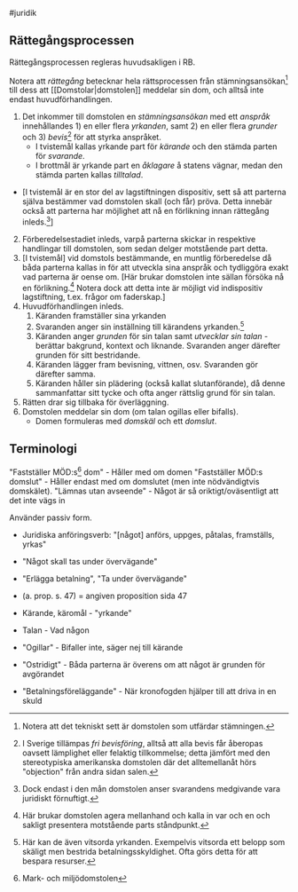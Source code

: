 #juridik

## Rättegångsprocessen
Rättegångsprocessen regleras huvudsakligen i RB.

Notera att *rättegång* betecknar hela rättsprocessen från stämningsansökan[^5] till dess att [[Domstolar|domstolen]] meddelar sin dom, och alltså inte endast huvudförhandlingen.

1. Det inkommer till domstolen en *stämningsansökan* med ett *anspråk* innehållandes 1) en eller flera *yrkanden*, samt 2) en eller flera *grunder* och 3) *bevis*[^4] för att styrka anspråket.
	- I tvistemål kallas yrkande part för *kärande* och den stämda parten för *svarande*.
	- I brottmål är yrkande part en *åklagare* å statens vägnar, medan den stämda parten kallas *tilltalad*.
- \[I tvistemål är en stor del av lagstiftningen dispositiv, sett så att parterna själva bestämmer vad domstolen skall (och får) pröva. Detta innebär också att parterna har möjlighet att nå en förlikning innan rättegång inleds.[^1]\]
2. Förberedelsestadiet inleds, varpå parterna skickar in respektive handlingar till domstolen, som sedan delger motstående part detta.
3. \[I tvistemål\] vid domstols bestämmande, en muntlig förberedelse då båda parterna kallas in för att utveckla sina anspråk och tydliggöra exakt vad parterna är oense om. \[Här brukar domstolen inte sällan försöka nå en förlikning.[^2] Notera dock att detta inte är möjligt vid indispositiv lagstiftning, t.ex. frågor om faderskap.\]
4. Huvudförhandlingen inleds.
	1. Käranden framställer sina yrkanden
	2. Svaranden anger sin inställning till kärandens yrkanden.[^3]
	3. Käranden anger *grunden* för sin talan samt *utvecklar sin talan* - berättar bakgrund, kontext och liknande. Svaranden anger därefter grunden för sitt bestridande.
	4. Käranden lägger fram bevisning, vittnen, osv. Svaranden gör därefter samma.
	5. Käranden håller sin plädering (också kallat slutanförande), då denne sammanfattar sitt tycke och ofta anger rättslig grund för sin talan.
5. Rätten drar sig tillbaka för överläggning.
6. Domstolen meddelar sin dom (om talan ogillas eller bifalls).
	- Domen formuleras med *domskäl* och ett *domslut*.

[^1]: Dock endast i den mån domstolen anser svarandens medgivande vara juridiskt förnuftigt.
[^2]: Här brukar domstolen agera mellanhand och kalla in var och en och sakligt presentera motstående parts ståndpunkt.
[^3]: Här kan de även vitsorda yrkanden. Exempelvis vitsorda ett belopp som skäligt men bestrida betalningsskyldighet. Ofta görs detta för att bespara resurser.
[^4]: I Sverige tillämpas *fri bevisföring*, alltså att alla bevis får åberopas oavsett lämplighet eller felaktig tillkommelse; detta jämfört med den stereotypiska amerikanska domstolen där det alltemellanåt hörs "objection" från andra sidan salen. 
[^5]: Notera att det tekniskt sett är domstolen som utfärdar stämningen.
## Terminologi
"Fastställer MÖD:s[^6] dom" - Håller med om domen
"Fastställer MÖD:s domslut" - Håller endast med om domslutet (men inte nödvändigtvis domskälet).
"Lämnas utan avseende" - Något är så oriktigt/oväsentligt att det inte vägs in

Använder passiv form.
- Juridiska anföringsverb: "\[något\] anförs, uppges, påtalas, framställs, yrkas"
- "Något skall tas under övervägande"
- "Erlägga betalning", "Ta under övervägande"
- (a. prop. s. 47) = angiven proposition sida 47

- Kärande, käromål - "yrkande"
- Talan - Vad någon
- "Ogillar" - Bifaller inte, säger nej till kärande
- "Ostridigt" - Båda parterna är överens om att något är grunden för avgörandet
- "Betalningsföreläggande" - När kronofogden hjälper till att driva in en skuld

[^6]: Mark- och miljödomstolen